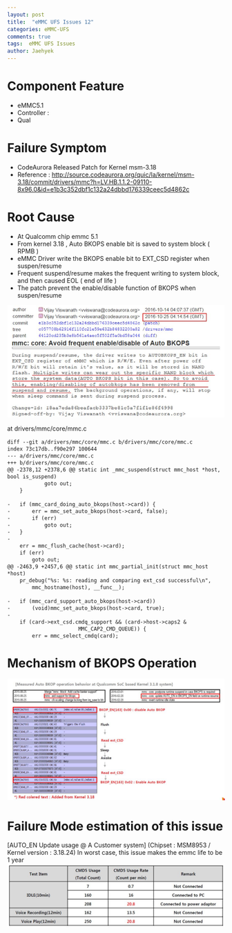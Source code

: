 ```yaml
---
layout: post
title:  "eMMC UFS Issues 12"
categories: eMMC-UFS
comments: true
tags:  eMMC UFS Issues
author: Jaehyek
---
```


# Component Feature
- eMMC5.1
- Controller : 
- Qual

# Failure Symptom
- CodeAurora Released Patch for Kernel msm-3.18
- Reference : http://source.codeaurora.org/quic/la/kernel/msm-3.18/commit/drivers/mmc?h=LV.HB.1.1.2-09110-8x96.0&id=e1b3c352dbf1c132a24dbbd176339ceec5d4862c

# Root Cause
- At Qualcomm chip emmc 5.1 
- From kernel 3.18 , Auto BKOPS enable bit is saved to system block ( RPMB )
- eMMC Driver write the BKOPS enable bit to EXT_CSD register when suspen/resume 
- Frequent suspend/resume makes the frequent writing to system block, and then caused EOL ( end of life )
- The patch prevent the  enable/disable function of BKOPS when suspen/resume 

![001](/img/2017-01-02-eMMC-UFS-Issues-12/001.JPG)

at  drivers/mmc/core/mmc.c

~~~
diff --git a/drivers/mmc/core/mmc.c b/drivers/mmc/core/mmc.c
index 73c17db..f90e297 100644
--- a/drivers/mmc/core/mmc.c
+++ b/drivers/mmc/core/mmc.c
@@ -2378,12 +2378,6 @@ static int _mmc_suspend(struct mmc_host *host, bool is_suspend)
 			goto out;
 	}
 
-	if (mmc_card_doing_auto_bkops(host->card)) {
-		err = mmc_set_auto_bkops(host->card, false);
-		if (err)
-			goto out;
-	}
-
 	err = mmc_flush_cache(host->card);
 	if (err)
 		goto out;
@@ -2463,9 +2457,6 @@ static int mmc_partial_init(struct mmc_host *host)
 	pr_debug("%s: %s: reading and comparing ext_csd successful\n",
 		mmc_hostname(host), __func__);
 
-	if (mmc_card_support_auto_bkops(host->card))
-		(void)mmc_set_auto_bkops(host->card, true);
-
 	if (card->ext_csd.cmdq_support && (card->host->caps2 &
 					   MMC_CAP2_CMD_QUEUE)) {
 		err = mmc_select_cmdq(card);
~~~


# Mechanism of  BKOPS Operation
![002](/img/2017-01-02-eMMC-UFS-Issues-12/002.JPG)

# Failure Mode estimation of this issue
[AUTO_EN Update usage @ A Customer system] (Chipset : MSM8953 / Kernel version : 3.18.24)
In worst case, this issue makes the emmc life to be 1 year
![003](/img/2017-01-02-eMMC-UFS-Issues-12/003.JPG)